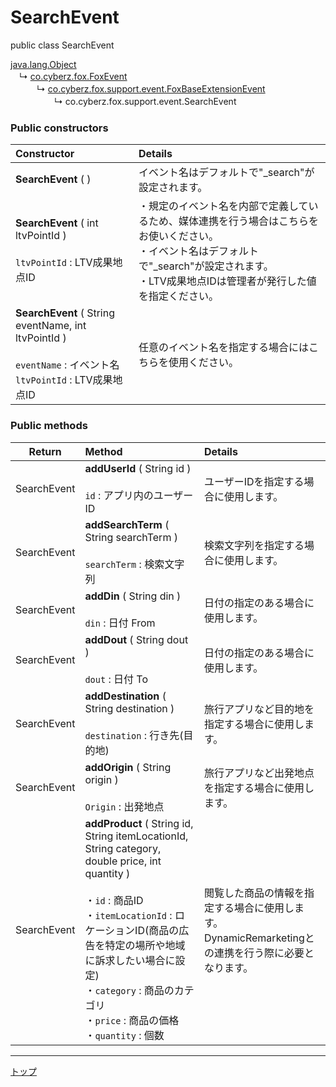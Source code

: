 # SearchEvent

public class SearchEvent

[java.lang.Object](https://developer.android.com/reference/java/lang/Object.html)<br>
　↳&nbsp;[co.cyberz.fox.FoxEvent](https://github.com/cyber-z/public-fox-android-sdk/blob/master/4.x/lang/ja/doc/sdk_api/README.md#foxevent)<br>
　　　↳&nbsp;[co.cyberz.fox.support.event.FoxBaseExtensionEvent](./FoxBaseExtensionEvent.md)<br>
　　　　　↳&nbsp;co.cyberz.fox.support.event.SearchEvent

### Public constructors

|**Constructor**|**Details**|
|:---|:---|
|**SearchEvent** ( )|イベント名はデフォルトで"_search"が設定されます。|
|**SearchEvent** ( int ltvPointId ) <br><br> `ltvPointId` : LTV成果地点ID|・規定のイベント名を内部で定義しているため、媒体連携を行う場合はこちらをお使いください。<br>・イベント名はデフォルトで"_search"が設定されます。<br>・LTV成果地点IDは管理者が発行した値を指定ください。|
|**SearchEvent** ( String eventName, int ltvPointId ) <br><br> `eventName` : イベント名<br>`ltvPointId` : LTV成果地点ID|任意のイベント名を指定する場合にはこちらを使用ください。|


### Public methods

|**Return**|**Method**|**Details**|
|:---:|:---|:---|
|SearchEvent|**addUserId** ( String id )<br><br>`id` : アプリ内のユーザーID|ユーザーIDを指定する場合に使用します。|
|SearchEvent|**addSearchTerm** ( String searchTerm )<br><br>`searchTerm` : 検索文字列|検索文字列を指定する場合に使用します。|
|SearchEvent|**addDin** ( String din )<br><br>`din` : 日付 From|日付の指定のある場合に使用します。|
|SearchEvent|**addDout** ( String dout )<br><br>`dout` : 日付 To|日付の指定のある場合に使用します。|
|SearchEvent|**addDestination** ( String destination )<br><br>`destination` : 行き先(目的地)|旅行アプリなど目的地を指定する場合に使用します。|
|SearchEvent|**addOrigin** ( String origin )<br><br>`Origin` : 出発地点|旅行アプリなど出発地点を指定する場合に使用します。|
|SearchEvent|**addProduct** ( String id, String itemLocationId, String category, double price, int quantity )<br><br>・`id` : 商品ID<br>・`itemLocationId` : ロケーションID(商品の広告を特定の場所や地域に訴求したい場合に設定)<br>・`category` : 商品のカテゴリ<br>・`price` : 商品の価格<br>・`quantity` : 個数|閲覧した商品の情報を指定する場合に使用します。<br>DynamicRemarketingとの連携を行う際に必要となります。|


---
[トップ](../../../README.md)

